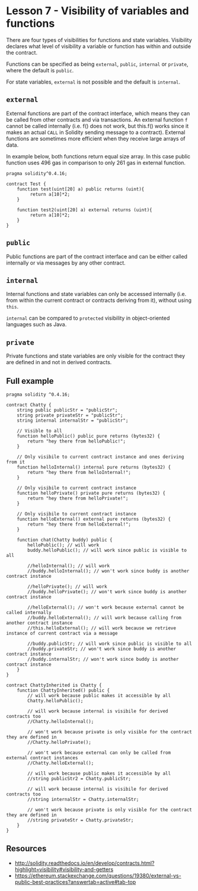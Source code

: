 # Lesson 7 - Visibility of variables and functions

There are four types of visibilities for functions and state variables. Visibility declares what level of visibility a variable or function has within and outside the contract.

Functions can be specified as being `external`, `public`, `internal` or `private`, where the default is `public`.

For state variables, `external` is not possible and the default is `internal`.

## `external`

External functions are part of the contract interface, which means they can be called from other contracts and via transactions. An external function `f` cannot be called internally (i.e. f() does not work, but this.f() works since it makes an actual `CALL` in Solidity sending message to a contract). External functions are sometimes more efficient when they receive large arrays of data.

In example below, both functions return equal size array. In this case public function uses 496 gas in comparison to only 261 gas in external function.

```
pragma solidity^0.4.16;

contract Test {
    function test(uint[20] a) public returns (uint){
         return a[10]*2;
    }

    function test2(uint[20] a) external returns (uint){
         return a[10]*2;
    }
}
```

## `public`

Public functions are part of the contract interface and can be either called internally or via messages by any other contract.

## `internal`

Internal functions and state variables can only be accessed internally (i.e. from within the current contract or contracts deriving from it), without using `this`. 

`internal` can be compared to `protected` visibility in object-oriented languages such as Java.

## `private`

Private functions and state variables are only visible for the contract they are defined in and not in derived contracts.

## Full example

```
pragma solidity ^0.4.16;

contract Chatty {
    string public publicStr = "publicStr";
    string private privateStr = "publicStr";
    string internal internalStr = "publicStr";
    
    // Visible to all
    function helloPublic() public pure returns (bytes32) {
        return "hey there from helloPublic!";
    }
    
    // Only visibile to current contract instance and ones deriving from it
    function helloInternal() internal pure returns (bytes32) {
        return "hey there from helloInternal!";
    }

    // Only visibile to current contract instance
    function helloPrivate() private pure returns (bytes32) {
        return "hey there from helloPrivate!";
    }
    
    // Only visibile to current contract instance
    function helloExternal() external pure returns (bytes32) {
        return "hey there from helloExternal!";
    }
    
    function chat(Chatty buddy) public {
        helloPublic(); // will work
        buddy.helloPublic(); // will work since public is visible to all
            
        //helloInternal(); // will work
        //buddy.helloInternal(); // won't work since buddy is another contract instance
        
        //helloPrivate(); // will work
        //buddy.helloPrivate(); // won't work since buddy is another contract instance
        
        //helloExternal(); // won't work because external cannot be called internally
        //buddy.helloExternal(); // will work because calling from another contract instance 
        //this.helloExternal(); // will work because we retrieve instance of current contract via a message
        
        //buddy.publicStr; // will work since public is visible to all
        //buddy.privateStr; // won't work since buddy is another contract instance
        //buddy.internalStr; // won't work since buddy is another contract instance
    }
}

contract ChattyInherited is Chatty {
    function ChattyInherited() public {
        // will work because public makes it accessible by all
        Chatty.helloPublic();
        
        // will work because internal is visibile for derived contracts too
        //Chatty.helloInternal();
        
        // won't work because private is only visible for the contract they are defined in
        //Chatty.helloPrivate();
        
        // won't work because external can only be called from external contract instances
        //Chatty.helloExternal();
        
        // will work because public makes it accessible by all
        //string publicStr2 = Chatty.publicStr;
        
        // will work because internal is visibile for derived contracts too
        //string internalStr = Chatty.internalStr;
        
        // won't work because private is only visible for the contract they are defined in
        //string privateStr = Chatty.privateStr;
    }
}
```

## Resources

- http://solidity.readthedocs.io/en/develop/contracts.html?highlight=visibility#visibility-and-getters
- https://ethereum.stackexchange.com/questions/19380/external-vs-public-best-practices?answertab=active#tab-top
